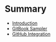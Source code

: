 # Summary

* [Introduction](README.md)
* [GitBook Sampler](gitbook-sampler.md)
* [GitHub Integration](github-integration.md)

